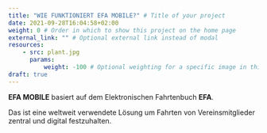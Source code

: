 ```yaml
---
title: "WIE FUNKTIONIERT EFA MOBILE?" # Title of your project
date: 2021-09-28T16:04:58+02:00
weight: 0 # Order in which to show this project on the home page
external_link: "" # Optional external link instead of modal
resources:
    - src: plant.jpg
      params:
          weight: -100 # Optional weighting for a specific image in this project folder
draft: true
---
```


**EFA MOBILE** basiert auf dem Elektronischen Fahrtenbuch **EFA**.

Das ist eine weltweit verwendete Lösung um Fahrten von Vereinsmitglieder zentral und digital festzuhalten.

